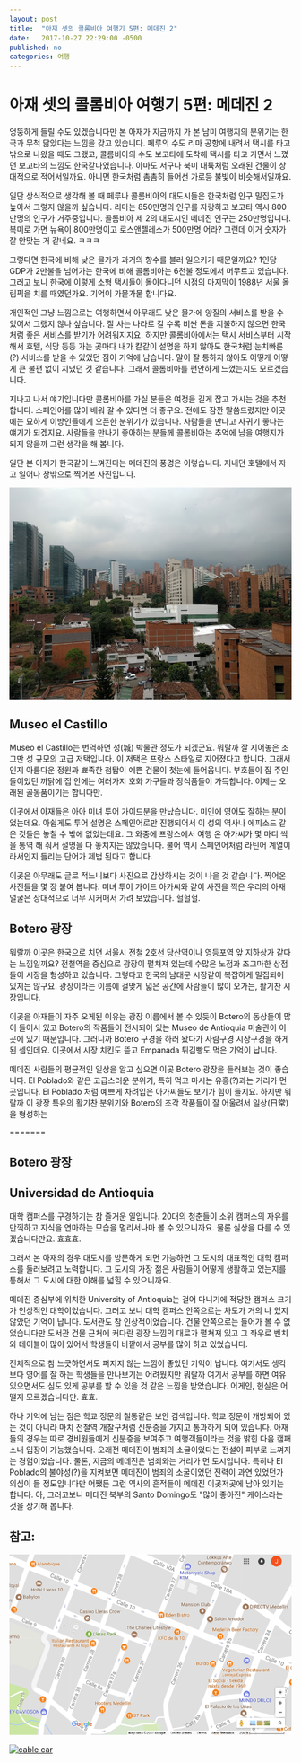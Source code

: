 ```yaml
---
layout: post
title:  "아재 셋의 콜롬비아 여행기 5편: 메데진 2"
date:   2017-10-27 22:29:00 -0500
published: no
categories: 여행
---
```


# 아재 셋의 콜롬비아 여행기 5편: 메데진 2

엉뚱하게 들릴 수도 있겠습니다만 본 아재가 지금까지 가 본 남미 여행지의
분위기는 한국과 무척 닮았다는 느낌을 갖고 있습니다. 페루의 수도 리마 공항에
내려서 택시를 타고 밖으로 나왔을 때도 그랬고, 콜롬비아의 수도 보고타에 도착해
택시를 타고 가면서 느꼈던 보고타의 느낌도 한국같다였습니다. 아마도 서구나 북미
대륙처럼 오래된 건물이 상대적으로 적어서일까요. 아니면 한국처럼 촘촘히 들어선 
가로등 불빛이 비슷해서일까요.

일단 상식적으로 생각해 볼 때 페루나 콜롬비아의 대도시들은 한국처럼 인구
밀집도가 높아서 그렇지 않을까 싶습니다. 리마는 850만명의 인구를 자랑하고
보고타 역시 800만명의 인구가 거주중입니다. 콜롬비아 제 2의 대도시인 메데진
인구는 250만명입니다. 북미로 가면 뉴욕이 800만명이고 로스앤젤레스가 500만명
어라? 그런데 이거 숫자가 잘 안맞는 거 같네요. ㅋㅋㅋ

그렇다면 한국에 비해 낮은 물가가 과거의 향수를 불러 일으키기 때문일까요?
1인당 GDP가 2만불을 넘어가는 한국에 비해 콜롬비아는 6천불 정도에서 머무르고
있습니다. 그러고 보니 한국에 이렇게 소형 택시들이 돌아다니던 시점의 마지막이
1988년 서울 올림픽을 치를 때였던가요. 기억이 가물가물 합니다요.

개인적인 그냥 느낌으로는 여행하면서 아무래도 낮은 물가에 양질의 서비스를 받을
수 있어서 그랬지 않나 싶습니다. 잘 사는 나라로 갈 수록 비싼 돈을 지불하지
않으면 한국처럼 좋은 서비스를 받기가 어려워지지요. 하지만 콜롬비아에서는 택시
서비스부터 시작해서 호텔, 식당 등등 가는 곳마다 내가 칼같이 설명을 하지 않아도
한국처럼 눈치빠른(?) 서비스를 받을 수 있었던 점이 기억에 남습니다. 말이 잘
통하지 않아도 어떻게 어떻게 큰 불편 없이 지냈던 것 같습니다. 그래서 콜롬비아를
편안하게 느꼈는지도 모르겠습니다.

지나고 나서 얘기입니다만 콜롬비아를 가실 분들은 여정을 길게 잡고 가시는 것을
추천합니다. 스페인어를 많이 배워 갈 수 있다면 더 좋구요. 전에도 잠깐
말씀드렸지만 이곳에는 묘하게 이방인들에게 오픈한 분위기가 있습니다. 사람들을
만나고 사귀기 좋다는 얘기가 되겠지요. 사람들을 만나기 좋아하는 분들께
콜롬비아는 추억에 남을 여행지가 되지 않을까 그런 생각을 해 봅니다.

일단 본 아재가 한국같이 느껴진다는 메데진의 풍경은 이렇습니다. 지내던 호텔에서
자고 일어나 창밖으로 찍어본 사진입니다.

![Medellin](/assets/2017-10-27-colombia-trip-06-medellin-2/medellin-view.jpg)

## Museo el Castillo

Museo el Castillo는 번역하면 성(城) 박물관 정도가 되겠군요. 뭐랄까 잘 지어놓은
조그만 성 규모의 고급 저택입니다. 이 저택은 프랑스 스타일로 지어졌다고 합니다.
그래서인지 아름다운 정원과 뾰족한 첨탑이 예쁜 건물이 첫눈에 들어옵니다.
부호들이 집 주인들이었던 까닭에 집 안에는 여러가지 호화 가구들과 장식품들이
가득합니다. 이제는 오래된 골동품이기는 합니다만.

이곳에서 아재들은 아아 미녀 투어 가이드분을 만났습니다. 미인에 영어도 잘하는
분이었는데요. 아쉽게도 투어 설명은 스페인어로만 진행되어서 이 성의 역사나
에피소드 같은 것들은 놓칠 수 밖에 없었는데요. 그 와중에 프랑스에서 여행 온
아가씨가 몇 마디 씩을 통역 해 줘서 설명을 다 놓치지는 않았습니다. 불어 역시
스페인어처럼 라틴어 계열이라서인지 들리는 단어가 제법 된다고 합니다.

이곳은 아무래도 글로 적느니보다 사진으로 감상하시는 것이 나을 것 같습니다.
찍어온 사진들을 몇 장 붙여 봅니다. 미녀 투어 가이드 아가씨와 같이 사진을 찍은
우리의 아재 얼굴은 상대적으로 너무 시커매서 가려 보았습니다. 헐헐헐.

## Botero 광장

뭐랄까 이곳은 한국으로 치면 서울시 전철 2호선 당산역이나 영등포역 앞 지하상가
같다는 느낌일까요? 전철역을 중심으로 광장이 펼쳐져 있는데 수많은 노점과
조그마한 상점들이 시장을 형성하고 있습니다. 그렇다고 한국의 남대문 시장같이
복잡하게 밀집되어 있지는 않구요. 광장이라는 이름에 걸맞게 넓은 공간에 사람들이
많이 오가는, 활기찬 시장입니다.

이곳을 아재들이 자주 오게된 이유는 광장 이름에서 볼 수 있듯이 Botero의 동상들이 많이
들어서 있고 Botero의 작품들이 전시되어 있는 Museo de Antioquia 미술관이 이곳에
있기 때문입니다. 그러니까 Botero 구경을 하러 왔다가 사람구경 시장구경을 하게
된 셈인데요. 이곳에서 시장 치킨도 뜯고 Empanada 튀김빵도 먹은 기억이 납니다.

메데진 사람들의 평균적인 일상을 알고 싶으면 이곳 Botero 광장을 들러보는 것이
좋습니다. El Poblado와 같은 고급스러운 분위기, 특히 먹고 마시는 유흥(?)과는
거리가 먼 곳입니다. El Poblado 처럼 예쁘게 차려입은 아가씨들도 보기가 힘이
들지요. 하지만 뭐랄까 이 광장 특유의 활기찬 분위기와 Botero의 조각 작품들이 잘
어울려서 일상(日常)을 형성하는

=======
## Botero 광장

## Universidad de Antioquia

대학 캠퍼스를 구경하기는 참 즐거운 일입니다. 20대의 청춘들이 소위 캠퍼스의
자유를 만끽하고 지식을 연마하는 모습을 멀리서나마 볼 수 있으니까요. 물론 
실상을 다를 수 있겠습니다만요. 효효효.

그래서 본 아재의 경우 대도시를 방문하게 되면 가능하면 그 도시의 대표적인 대학
캠퍼스를 둘러보려고 노력합니다. 그 도시의 가장 젊은 사람들이 어떻게 생활하고
있는지를 통해서 그 도시에 대한 이해를 넓힐 수 있으니까요.

메데진 중심부에 위치한 University of Antioquia는 걸어 다니기에 적당한 캠퍼스
크기가 인상적인 대학이었습니다. 그러고 보니 대학 캠퍼스 안쪽으로는 차도가 거의
나 있지 않았던 기억이 납니다. 도서관도 참 인상적이었습니다. 건물 안쪽으로는
들어가 볼 수 없었습니다만 도서관 건물 근처에 커다란 광장 느낌의 대로가 펼쳐져
있고 그 좌우로 벤치와 테이블이 많이 있어서 학생들이 바깥에서 공부를 많이 하고
있었습니다.  

전체적으로 참 느긋하면서도 퍼지지 않는 느낌이 좋았던 기억이 납니다. 여기서도
생각보다 영어를 잘 하는 학생들을 만나보기는 어려웠지만 뭐랄까 여기서 공부를
하면 여유있으면서도 심도 있게 공부를 할 수 있을 것 같은 느낌을 받았습니다.
어게인, 현실은 어떨지 모르겠습니다만. 효효.

하나 기억에 남는 점은 학교 정문의 철통같은 보안 검색입니다. 학교 정문이
개방되어 있는 것이 아니라 마치 전철역 개찰구처럼 신분증을 가지고 통과하게 되어
있습니다. 아재들의 경우는 따로 경비원들에게 신분증을 보여주고 여행객들이라는
것을 밝힌 다음 캠패스내 입장이 가능했습니다. 오래전 메데진이 범죄의
소굴이었다는 전설이 피부로 느껴지는 경험이었습니다. 물론, 지금의 메데진은
범죄와는 거리가 먼 도시입니다. 특히나 El Poblado의 불야성(?)을 지켜보면
메데진이 범죄의 소굴이었던 전력이 과연 있었던가 의심이 들 정도입니다만 어쨌든
그런 역사의 흔적들이 메데진 이곳저곳에 남아 있기는 합니다. 아, 그러고보니
메데진 북부의 Santo Domingo도 "많이 좋아진" 케이스라는 것을 상기해 봅니다.

## 참고: 

![El Poblado](/assets/2017-09-16-colombia-trip-05-medellin/el-poblado-map.png)

[![cable car](https://img.youtube.com/vi/XYrCOahqdpE/0.jpg)](https://youtu.be/XYrCOahqdpE)


